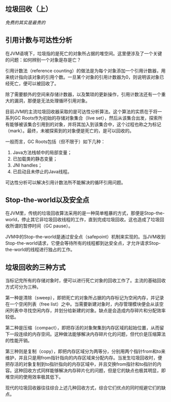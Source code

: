 ## 垃圾回收（上）

*免费的其实是最贵的*

## 引用计数与可达性分析

在JVM语境下，垃圾指的是死亡的对象所占据的堆空间。这里便涉及了一个关键的问题：如何辨别一个对象是存是亡？

引用计数法（reference counting）的做法是为每个对象添加一个引用计数器，用来统计指向该对象的引用个数。一旦某个对象的引用计数器为0，则说明该对象已经死亡，便可以被回收了。

除了需要额外的空间来存储计数器，以及繁琐的更新操作，引用计数法还有一个重大的漏洞，那便是无法处理循环引用对象。

目前JVM的主流垃圾回收器采取的是可达性分析算法。这个算法的实质在于将一系列GC Roots作为初始的存储对象集合（live set），然后从该集合出发，探索所有能够被该集合引用到的对象，并将其加入到该集合中，这个过程也称之为标记（mark）。最终，未被探索到的对象便是死亡的，是可以回收的。

一般而言，GC Roots包括（但不限于）如下几种：
1. Java方法栈帧中的局部变量；
2. 已加载类的静态变量；
3. JNI handles；
4. 已启动且未停止的Java线程。

可达性分析可以解决引用计数法所不能解决的循环引用问题。

## Stop-the-world以及安全点

在JVM里，传统的垃圾回收算法采用的是一种简单粗暴的方式，那便是Stop-the-world，停止其它非垃圾回收线程的工作，直到完成垃圾回收。这也造成了垃圾回收所谓的暂停时间（GC pause）。

JVM中的Stop-the-world是通过安全点（safepoint）机制来实现的。当JVM收到Stop-the-world请求，它便会等待所有的线程都到达安全点，才允许请求Stop-the-world的线程进行独占的工作。

## 垃圾回收的三种方式

当标记完所有的存储对象时，便可以进行死亡对象的回收工作了。主流的基础回收方式可分为三种。

第一种是清除（sweep），即把死亡的对象所占据的内存标记为空闲内存，并记录在一个空闲列表（free list）之中。当需要新建对象时，内存管理模块便会从该空闲列表中寻找空闲内存，并划分给新建的对象。缺点是会造成内存碎片和分配效率较低。

第二种是压缩（compact），即把存活的对象聚集到内存区域的起始位置，从而留下一段连续的内存空间。这种做法能够解决内存碎片化的问题，但代价是压缩算法的性能开销。

第三种则是复制（copy），即把内存区域分为两等分，分别用两个指针from和to来维护，并且只是用from指针指向的内存区域来分配内存。当发生垃圾回收时，便把存活的对象复制到to指针指向的内存区域中，并且交换from指针和to指针的内容。这种回收方式同样能够解决内存碎片化的问题，但是它的缺点也极其明显，即堆空间的使用效率极其低下。

现代的垃圾回收器往往综合上述几种回收方式，综合它们优点的同时规避它们的缺点。
